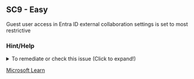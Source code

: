 ## SC9 - Easy

Guest user access in Entra ID external collaboration settings is set to most restrictive

### Hint/Help

<details>
  <summary>To remediate or check this issue (Click to expand!)</summary>

  - Configure settings in Microsoft Entra ID
  - **Microsoft Entra ID** → **External Identities** → **External collaboration settings** → Set _"Guest user access"_ to **"Guest user access is restricted to properties and memberships of their own directory objects."**:
  - Verify that the most restrictive option is selected.

</details>

[Microsoft Learn](https://learn.microsoft.com/en-us/entra/identity/users/users-restrict-guest-permissions)
